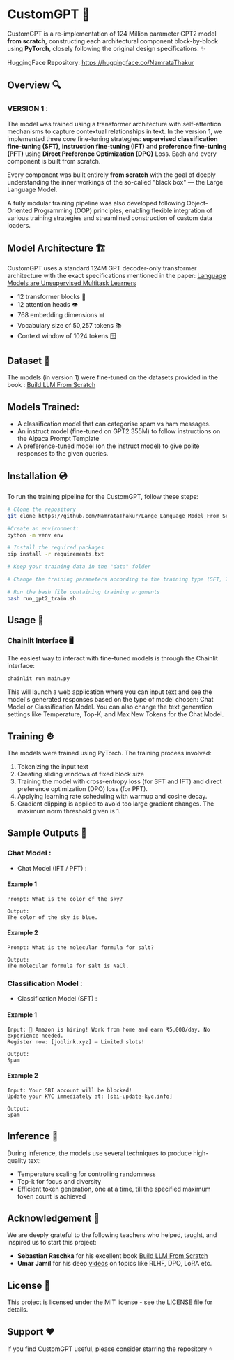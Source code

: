 # CustomGPT 🤖

CustomGPT is a re-implementation of 124 Million parameter GPT2 model **from scratch**, constructing each architectural component block-by-block using **PyTorch**, closely following the original design specifications. ✨

HuggingFace Repository: https://huggingface.co/NamrataThakur

## Overview 🔍

### VERSION 1 :

The model was trained using a transformer architecture with self-attention mechanisms to capture contextual relationships in text. In the version 1, we implemented three core fine-tuning strategies: **supervised classification fine-tuning (SFT)**, **instruction fine-tuning (IFT)** and **preference fine-tuning (PFT)** using **Direct Preference Optimization (DPO)** Loss. Each and every component is built from scratch.

Every component was built entirely **from scratch** with the goal of deeply understanding the inner workings of the so-called "black box" — the Large Language Model.

A fully modular training pipeline was also developed following Object-Oriented Programming (OOP) principles, enabling flexible integration of various training strategies and streamlined construction of custom data loaders.

## Model Architecture 🏗️

CustomGPT uses a standard 124M GPT decoder-only transformer architecture with the exact specifications mentioned in the paper: [Language Models are Unsupervised Multitask Learners](https://cdn.openai.com/better-language-models/language_models_are_unsupervised_multitask_learners.pdf)

- 12 transformer blocks 🧱
- 12 attention heads 👁️
- 768 embedding dimensions 📊
- Vocabulary size of 50,257 tokens 📚
- Context window of 1024 tokens 🪟

## Dataset 📖

The models (in version 1) were fine-tuned on the datasets provided in the book : [Build LLM From Scratch](https://sebastianraschka.com/books/)


## Models Trained:

- A classification model that can categorise spam vs ham messages.
- An instruct model (fine-tuned on GPT2 355M) to follow instructions on the Alpaca Prompt Template
- A preference-tuned model (on the instruct model) to give polite responses to the given queries.


## Installation 💿

To run the training pipeline for the CustomGPT, follow these steps:

```bash
# Clone the repository
git clone https://github.com/NamrataThakur/Large_Language_Model_From_Scratch_Implementation.git

#Create an environment:
python -m venv env

# Install the required packages
pip install -r requirements.txt

# Keep your training data in the "data" folder

# Change the training parameters according to the training type (SFT, IFT, PFT) in the run_gpt2_train.sh file

# Run the bash file containing training arguments
bash run_gpt2_train.sh
```

## Usage 🚀

### Chainlit Interface 🖥️

The easiest way to interact with fine-tuned models is through the Chainlit interface:

```bash
chainlit run main.py
```

This will launch a web application where you can input text and see the model's generated responses based on the type of model chosen: Chat Model or Classification Model. You can also change the text generation settings like Temperature, Top-K, and Max New Tokens for the Chat Model.

## Training ⚙️

The models were trained using PyTorch. The training process involved:

1. Tokenizing the input text
2. Creating sliding windows of fixed block size
3. Training the model with cross-entropy loss (for SFT and IFT) and direct preference optimization (DPO) loss (for PFT).
4. Applying learning rate scheduling with warmup and cosine decay.
5. Gradient clipping is applied to avoid too large gradient changes. The maximum norm threshold given is 1.


## Sample Outputs 📝

### Chat Model : 

- Chat Model (IFT / PFT) :

#### Example 1

```text
Prompt: What is the color of the sky?

Output:
The color of the sky is blue.
```

#### Example 2
  
```text
Prompt: What is the molecular formula for salt?

Output:
The molecular formula for salt is NaCl.

```

### Classification Model :

- Classification Model (SFT) :
  
#### Example 1

```
Input: 🔔 Amazon is hiring! Work from home and earn ₹5,000/day. No experience needed.
Register now: [joblink.xyz] – Limited slots!

Output:
Spam

```

#### Example 2

```
Input: Your SBI account will be blocked!
Update your KYC immediately at: [sbi-update-kyc.info]

Output:
Spam

```

## Inference 🔮

During inference, the models use several techniques to produce high-quality text:

- Temperature scaling for controlling randomness
- Top-k for focus and diversity
- Efficient token generation, one at a time, till the specified maximum token count is achieved

## Acknowledgement 🙏

We are deeply grateful to the following teachers who helped, taught, and inspired us to start this project:

- **Sebastian Raschka** for his excellent book [Build LLM From Scratch](https://sebastianraschka.com/books/)
- **Umar Jamil** for his deep [videos](https://www.youtube.com/@umarjamilai/videos) on topics like RLHF, DPO, LoRA etc.

## License 📜

This project is licensed under the MIT license - see the LICENSE file for details.

## Support ❤️

If you find CustomGPT useful, please consider starring the repository ⭐
